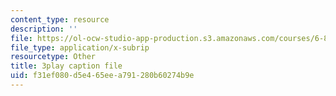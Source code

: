 ```yaml
---
content_type: resource
description: ''
file: https://ol-ocw-studio-app-production.s3.amazonaws.com/courses/6-858-computer-systems-security-fall-2014/f31ef080d5e465eea791280b60274b9e_yRVZPvHYHzw.srt
file_type: application/x-subrip
resourcetype: Other
title: 3play caption file
uid: f31ef080-d5e4-65ee-a791-280b60274b9e
---
```

